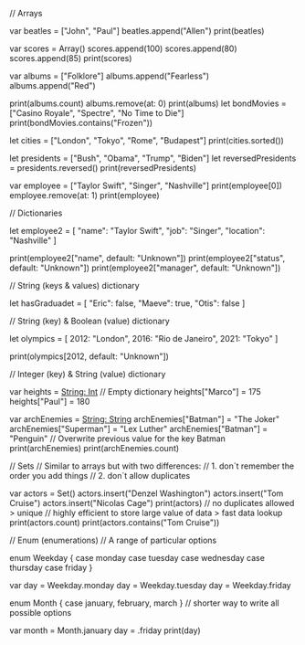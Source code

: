 // Arrays

var beatles = ["John", "Paul"]
beatles.append("Allen")
print(beatles)

var scores = Array<Int>()
scores.append(100)
scores.append(80)
scores.append(85)
print(scores)

var albums = ["Folklore"]
albums.append("Fearless")
albums.append("Red")

print(albums.count)
albums.remove(at: 0)
print(albums)
let bondMovies = ["Casino Royale", "Spectre", "No Time to Die"]
print(bondMovies.contains("Frozen"))

let cities = ["London", "Tokyo", "Rome", "Budapest"]
print(cities.sorted())

let presidents = ["Bush", "Obama", "Trump", "Biden"]
let reversedPresidents = presidents.reversed()
print(reversedPresidents)

var employee = ["Taylor Swift", "Singer", "Nashville"]
print(employee[0])
employee.remove(at: 1)
print(employee)


// Dictionaries

let employee2 = [
    "name": "Taylor Swift",
    "job": "Singer",
    "location": "Nashville"
]

print(employee2["name", default: "Unknown"])
print(employee2["status", default: "Unknown"])
print(employee2["manager", default: "Unknown"])

// String (keys & values) dictionary


let hasGraduadet = [
    "Eric": false,
    "Maeve": true,
    "Otis": false
]

// String (key) & Boolean (value) dictionary


let olympics = [
    2012: "London",
    2016: "Rio de Janeiro",
    2021: "Tokyo"
]

print(olympics[2012, default: "Unknown"])

// Integer (key) & String (value) dictionary

var heights = [String: Int]()
// Empty dictionary
heights["Marco"] = 175
heights["Paul"] = 180

var archEnemies = [String: String]()
archEnemies["Batman"] = "The Joker"
archEnemies["Superman"] = "Lex Luther"
archEnemies["Batman"] = "Penguin"
// Overwrite previous value for the key Batman
print(archEnemies)
print(archEnemies.count)


// Sets
// Similar to arrays but with two differences:
// 1. don´t remember the order you add things
// 2. don´t allow duplicates

var actors = Set<String>()
actors.insert("Denzel Washington")
actors.insert("Tom Cruise")
actors.insert("Nicolas Cage")
print(actors)
// no duplicates allowed > unique
// highly efficient to store large value of data > fast data lookup
print(actors.count)
print(actors.contains("Tom Cruise"))

// Enum (enumerations)
// A range of particular options

enum Weekday {
    case monday
    case tuesday
    case wednesday
    case thursday
    case friday
}

var day = Weekday.monday
day = Weekday.tuesday
day = Weekday.friday

enum Month {
    case january, february, march
}
// shorter way to write all possible options

var month = Month.january
day = .friday
print(day)
